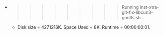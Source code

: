 * >>>>>>>>> Running inst-xtra-git-fix-libcurl3-gnutls.sh ...
  * Disk size = 4271216K. Space Used = 8K. Runtime = 00:00:00:01.
